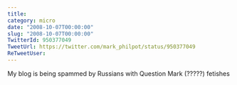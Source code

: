 ```yaml
---
title: 
category: micro
date: "2008-10-07T00:00:00"
slug: "2008-10-07T00:00:00"
TwitterId: 950377049
TweetUrl: https://twitter.com/mark_philpot/status/950377049
ReTweetUser: 
---
```


My blog is being spammed by Russians with Question Mark (?????) fetishes